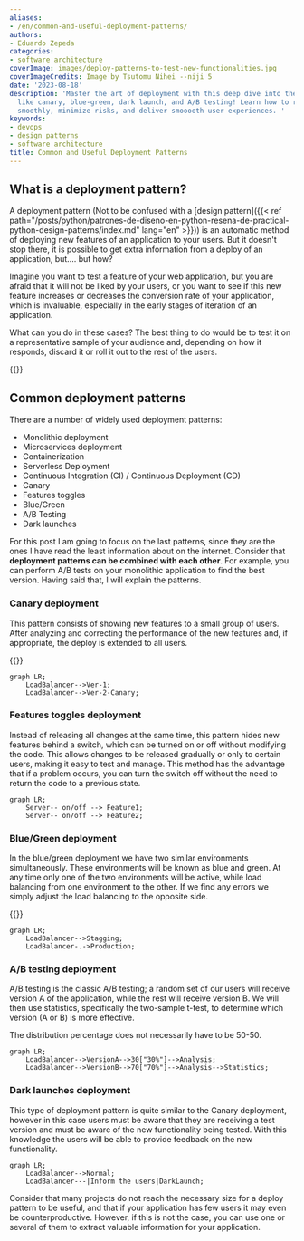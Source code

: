 ```yaml
---
aliases:
- /en/common-and-useful-deployment-patterns/
authors:
- Eduardo Zepeda
categories:
- software architecture
coverImage: images/deploy-patterns-to-test-new-functionalities.jpg
coverImageCredits: Image by Tsutomu Nihei --niji 5
date: '2023-08-18'
description: 'Master the art of deployment with this deep dive into these handy patterns
  like canary, blue-green, dark launch, and A/B testing! Learn how to roll out updates
  smoothly, minimize risks, and deliver smooooth user experiences. '
keywords:
- devops
- design patterns
- software architecture
title: Common and Useful Deployment Patterns
---
```


## What is a deployment pattern?

A deployment pattern (Not to be confused with a [design pattern]({{< ref path="/posts/python/patrones-de-diseno-en-python-resena-de-practical-python-design-patterns/index.md" lang="en" >}})) is an automatic method of deploying new features of an application to your users. But it doesn't stop there, it is possible to get extra information from a deploy of an application, but.... but how? 

Imagine you want to test a feature of your web application, but you are afraid that it will not be liked by your users, or you want to see if this new feature increases or decreases the conversion rate of your application, which is invaluable, especially in the early stages of iteration of an application. 

What can you do in these cases? The best thing to do would be to test it on a representative sample of your audience and, depending on how it responds, discard it or roll it out to the rest of the users.

{{<ad1>}}

## Common deployment patterns

There are a number of widely used deployment patterns: 

- Monolithic deployment
- Microservices deployment
- Containerization
- Serverless Deployment
- Continuous Integration (CI) / Continuous Deployment (CD)
- Canary
- Features toggles
- Blue/Green
- A/B Testing
- Dark launches

For this post I am going to focus on the last patterns, since they are the ones I have read the least information about on the internet. Consider that **deployment patterns can be combined with each other**. For example, you can perform A/B tests on your monolithic application to find the best version. Having said that, I will explain the patterns.

### Canary deployment

This pattern consists of showing new features to a small group of users. After analyzing and correcting the performance of the new features and, if appropriate, the deploy is extended to all users.

{{<ad2>}}

``` mermaid
graph LR;
    LoadBalancer-->Ver-1;
    LoadBalancer-->Ver-2-Canary;
```

### Features toggles deployment

Instead of releasing all changes at the same time, this pattern hides new features behind a switch, which can be turned on or off without modifying the code. This allows changes to be released gradually or only to certain users, making it easy to test and manage. This method has the advantage that if a problem occurs, you can turn the switch off without the need to return the code to a previous state.

``` mermaid
graph LR;
    Server-- on/off --> Feature1;
    Server-- on/off --> Feature2;
```

### Blue/Green deployment

In the blue/green deployment we have two similar environments simultaneously. These environments will be known as blue and green. At any time only one of the two environments will be active, while load balancing from one environment to the other. If we find any errors we simply adjust the load balancing to the opposite side.

{{<ad3>}}

``` mermaid
graph LR;
    LoadBalancer-->Stagging;
    LoadBalancer-.->Production;
```

### A/B testing deployment

A/B testing is the classic A/B testing; a random set of our users will receive version A of the application, while the rest will receive version B. We will then use statistics, specifically the two-sample t-test, to determine which version (A or B) is more effective.

The distribution percentage does not necessarily have to be 50-50.

``` mermaid
graph LR;
    LoadBalancer-->VersionA-->30["30%"]-->Analysis;
    LoadBalancer-->VersionB-->70["70%"]-->Analysis-->Statistics;
```

### Dark launches deployment

This type of deployment pattern is quite similar to the Canary deployment, however in this case users must be aware that they are receiving a test version and must be aware of the new functionality being tested. With this knowledge the users will be able to provide feedback on the new functionality.

``` mermaid
graph LR;
    LoadBalancer-->Normal;
    LoadBalancer---|Inform the users|DarkLaunch;
```

Consider that many projects do not reach the necessary size for a deploy pattern to be useful, and that if your application has few users it may even be counterproductive. However, if this is not the case, you can use one or several of them to extract valuable information for your application.